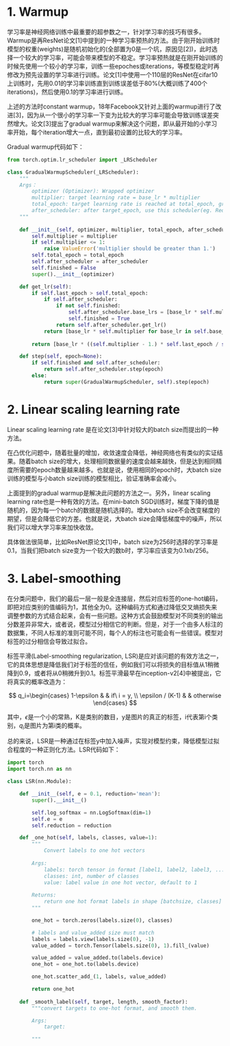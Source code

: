 # 1. Warmup

学习率是神经网络训练中最重要的超参数之一，针对学习率的技巧有很多。Warmup是再ResNet论文[1]中提到的一种学习率预热的方法。由于刚开始训练时模型的权重(weights)是随机初始化的(全部置为0是一个坑，原因见[2])，此时选择一个较大的学习率，可能会带来模型的不稳定。学习率预热就是在刚开始训练的时候先使用一个较小的学习率，训练一些epoches或iterations，等模型稳定时再修改为预先设置的学习率进行训练。论文[1]中使用一个110层的ResNet在cifar10上训练时，先用0.01的学习率训练直到训练误差低于80%(大概训练了400个iterations)，然后使用0.1的学习率进行训练。

上述的方法时constant warmup，18年Facebook又针对上面的warmup进行了改进[3]，因为从一个很小的学习率一下变为比较大的学习率可能会导致训练误差突然增大。论文[3]提出了gradual warmup来解决这个问题，即从最开始的小学习率开始，每个iteration增大一点，直到最初设置的比较大的学习率。

Gradual warmup代码如下：

```python
from torch.optim.lr_scheduler import _LRScheduler

class GradualWarmupScheduler(_LRScheduler):
    """
    Args：
        optimizer (Optimizer): Wrapped optimizer
        multiplier: target learning rate = base_lr * multiplier
        total_epoch: target learning rate is reached at total_epoch, gradually
        after_scheduler: after target_epoch, use this scheduler(eg. ReduceLROnPlateau)
    """
    
    def __init__(self, optimizer, multiplier, total_epoch, after_scheduler=None):
        self.multiplier = multiplier
        if self.multiplier <= 1:
            raise ValueError('multiplier should be greater than 1.')
        self.total_epoch = total_epoch
        self.after_scheduler = after_scheduler
        self.finished = False
        super().__init__(optimizer)

    def get_lr(self):
        if self.last_epoch > self.total_epoch:
            if self.after_scheduler:
                if not self.finished:
                    self.after_scheduler.base_lrs = [base_lr * self.multiplier for base_lr in self.base_lrs]
                    self.finished = True
                return self.after_scheduler.get_lr()
            return [base_lr * self.multiplier for base_lr in self.base_lrs]
        
        return [base_lr * ((self.multiplier - 1.) * self.last_epoch / self.total_epoch + 1.) for base_lr in self.base_lrs]

    def step(self, epoch=None):
        if self.finished and self.after_scheduler:           
            return self.after_scheduler.step(epoch)
        else:
            return super(GradualWarmupScheduler, self).step(epoch)
```

# 2. Linear scaling learning rate

Linear scaling learning rate 是在论文[3]中针对较大的batch size而提出的一种方法。

在凸优化问题中，随着批量的增加，收敛速度会降低，神经网络也有类似的实证结果。随着batch size的增大，处理相同数据量的速度会越来越快，但是达到相同精度所需要的epoch数量越来越多。也就是说，使用相同的epoch时，大batch size训练的模型与小batch size训练的模型相比，验证准确率会减小。

上面提到的gradual warmup是解决此问题的方法之一。另外，linear scaling learning rate也是一种有效的方法。在mini-batch SGD训练时，梯度下降的值是随机的，因为每一个batch的数据是随机选择的。增大batch size不会改变梯度的期望，但是会降低它的方差。也就是说，大batch size会降低梯度中的噪声，所以我们可以增大学习率来加快收敛。

具体做法很简单，比如ResNet原论文[1]中，batch size为256时选择的学习率是0.1，当我们把batch size变为一个较大的数b时，学习率应该变为0.1xb/256。

# 3. Label-smoothing

在分类问题中，我们的最后一层一般是全连接层，然后对应标签的one-hot编码，即把对应类别的值编码为1，其他全为0。这种编码方式和通过降低交叉熵损失来调整参数的方式结合起来，会有一些问题。这种方式会鼓励模型对不同类别的输出分数差异非常大，或者说，模型过分相信它的判断。但是，对于一个由多人标注的数据集，不同人标准的准则可能不同，每个人的标注也可能会有一些错误。模型对标签的过分相信会导致过拟合。

标签平滑(Label-smoothing regularization, LSR)是应对该问题的有效方法之一，它的具体思想是降低我们对于标签的信任，例如我们可以将损失的目标值从1稍微降到0.9，或者将从0稍微升到0.1。标签平滑最早在inception-v2[4]中被提出，它将真实的概率改造为：

$$
q_i=\begin{cases}
1-\epsilon & & if\ i = y, \\
\epsilon / (K-1) & & otherwise
\end{cases}
$$

其中，$\epsilon$是一个小的常熟，K是类别的数目，y是图片的真正的标签，i代表第i个类别，$q_i$是图片为第i类的概率。

总的来说，LSR是一种通过在标签y中加入噪声，实现对模型约束，降低模型过拟合程度的一种正则化方法。LSR代码如下：

```python
import torch
import torch.nn as nn

class LSR(nn.Module):

    def __init__(self, e = 0.1, reduction='mean'):
        super().__init__()

        self.log_softmax = nn.LogSoftmax(dim=1)
        self.e = e
        self.reduction = reduction

    def _one_hot(self, labels, classes, value=1):
        """
            Convert labels to one hot vectors
        
        Args:
            labels: torch tensor in format [label1, label2, label3, ...]
            classes: int, number of classes
            value: label value in one hot vector, default to 1
        
        Returns:
            return one hot format labels in shape [batchsize, classes]
        """

        one_hot = torch.zeros(labels.size(0), classes)

        # labels and value_added size must match
        labels = labels.view(labels.size(0), -1)
        value_added = torch.Tensor(labels.size(0), 1).fill_(value)

        value_added = value_added.to(labels.device)
        one_hot = one_hot.to(labels.device)

        one_hot.scatter_add_(1, labels, value_added)

        return one_hot
    
    def _smooth_label(self, target, length, smooth_factor):
        """convert targets to one-hot format, and smooth them.

        Args:
            target: 

        """
```